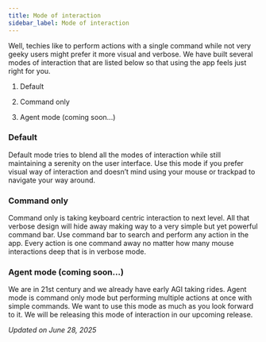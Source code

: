 ```yaml
---
title: Mode of interaction
sidebar_label: Mode of interaction
---
```


Well, techies like to perform actions with a single command while not very geeky users might prefer it more visual and verbose. We have built several modes of interaction that are listed below so that using the app feels just right for you.

1. Default

2. Command only

3. Agent mode (coming soon...)

### Default

Default mode tries to blend all the modes of interaction while still maintaining a serenity on the user interface. Use this mode if you prefer visual way of interaction and doesn’t mind using your mouse or trackpad to navigate your way around.

### Command only

Command only is taking keyboard centric interaction to next level. All that verbose design will hide away making way to a very simple but yet powerful command bar. Use command bar to search and perform any action in the app. Every action is one command away no matter how many mouse interactions deep that is in verbose mode.

### Agent mode (coming soon...)

We are in 21st century and we already have early AGI taking rides. Agent mode is command only mode but performing multiple actions at once with simple commands. We want to use this mode as much as you look forward to it. We will be releasing this mode of interaction in our upcoming release.

*Updated on June 28, 2025*

